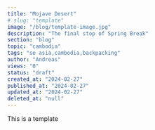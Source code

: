```yaml
---
title: "Mojave Desert"
# slug: "template"
image: "/blog/template-image.jpg"
description: "The final stop of Spring Break"
section: "blog"
topic: "cambodia"
tags: "se asia,cambodia,backpacking"
author: "Andreas"
views: "0"
status: "draft"
created_at: "2024-02-27"
published_at: "2024-02-27"
updated_at: "2024-02-27"
deleted_at: "null"
---
```


This is a template
